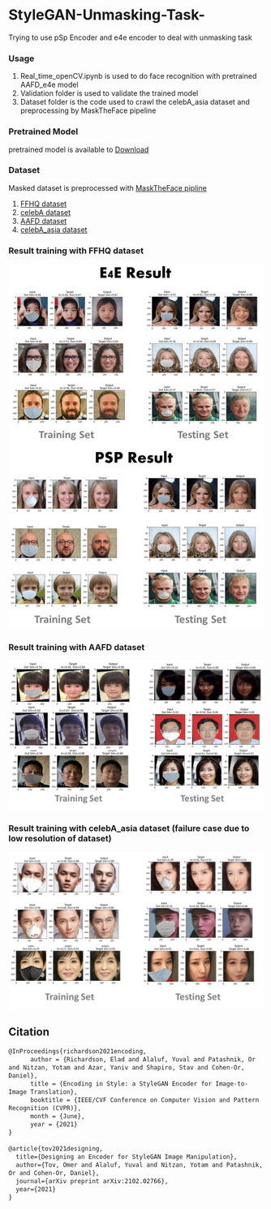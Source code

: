 # StyleGAN-Unmasking-Task-
Trying to use pSp Encoder and e4e encoder to deal with unmasking task

### Usage
1. Real_time_openCV.ipynb is used to do face recognition with pretrained AAFD_e4e model
2. Validation folder is used to validate the trained model
3. Dataset folder is the code used to crawl the celebA_asia dataset and preprocessing by MaskTheFace pipeline 

### Pretrained Model
pretrained model is available to [Download](https://drive.google.com/drive/folders/11LI8eu88XXDJMBXhawxknfxQfa5x09IG?usp=sharing)

### Dataset
Masked dataset is preprocessed with [MaskTheFace pipline](https://github.com/aqeelanwar/MaskTheFace)
1. [FFHQ dataset](https://github.com/NVlabs/ffhq-dataset)
2. [celebA dataset](https://mmlab.ie.cuhk.edu.hk/projects/CelebA.html)
3. [AAFD dataset](https://github.com/JingchunCheng/All-Age-Faces-Dataset)
4. [celebA_asia dataset](https://drive.google.com/drive/folders/1NYPpWiEJAwNP7Map7bW905JKzq7gU9aO?usp=sharing)


### Result training with FFHQ dataset
![e4e and psp result](images/result.jpg?raw=true)

### Result training with AAFD dataset
![e4e and psp result](images/AAFD.jpg?raw=true)

### Result training with celebA_asia dataset (failure case due to low resolution of dataset)
![e4e and psp result](images/celebA_asia.jpg?raw=true)




##  Citation
```
@InProceedings{richardson2021encoding,
      author = {Richardson, Elad and Alaluf, Yuval and Patashnik, Or and Nitzan, Yotam and Azar, Yaniv and Shapiro, Stav and Cohen-Or, Daniel},
      title = {Encoding in Style: a StyleGAN Encoder for Image-to-Image Translation},
      booktitle = {IEEE/CVF Conference on Computer Vision and Pattern Recognition (CVPR)},
      month = {June},
      year = {2021}
}

@article{tov2021designing,
  title={Designing an Encoder for StyleGAN Image Manipulation},
  author={Tov, Omer and Alaluf, Yuval and Nitzan, Yotam and Patashnik, Or and Cohen-Or, Daniel},
  journal={arXiv preprint arXiv:2102.02766},
  year={2021}
}
```
